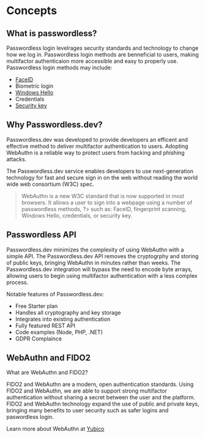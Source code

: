 # Concepts

## What is passwordless?
Passwordless login levelrages security standards and technology to change how we log in. Passwordless login methods are benneficial to users, making multifactor authenticaion more accessible and easy to properly use. Passwordless login methods may include:
* [FaceID](https://support.apple.com/en-us/HT208108)
* Biometric login
* [Windows Hello](https://support.microsoft.com/en-us/windows/learn-about-windows-hello-and-set-it-up-dae28983-8242-bb2a-d3d1-87c9d265a5f0)
* Credentials
* [Security key](https://www.yubico.com/why-yubico/)

## Why Passwordless.dev?

Passwordless.dev was developed to provide developers an efficent and effective method to deliver multifactor authentication to users. Adopting WebAuthn is a reliable way to protect users from hacking and phishing attacks.

The Passwordless.dev service enables developers to use next-generation technology for fast and secure sign in on the web without reading the world wide web consortium (W3C) spec.

> 
> WebAuthn is a new W3C standard that is now supported in most browsers. It allows a user to sign into a webpage using a number of passwordless methods, ?> such as: FaceID, fingerprint scanning, Windows Hello, credentials, or security key.



## Passwordless API
Passwordless.dev minimizes the complexity of using WebAuthn with a simple API. The Passwordless.dev API removes the cryptogrphy and storing of public keys, bringing WebAuthn in minutes rather than weeks. 
The Passwordless.dev integration will bypass the need to encode byte arrays, allowing users to begin using multifactor authentication with a less complex process. 

Notable features of Passwordless.dev:
* Free Starter plan
* Handles all cryptography and key storage
* Integrates into existing authentication
* Fully featured REST API
* Code examples (Node, PHP, .NET)
* GDPR Complaince


## WebAuthn and FIDO2
What are WebAuthn and FIDO2?

FIDO2 and WebAuthn are a modern, open authentication standards. Using FIDO2 and WebAuthn, we are able to support strong multifactor authentication without sharing a secret between the user and the platform. FIDO2 and WebAuthn technology expand the use of public and private keys, bringing many benefits to user security such as safer logins and paswordless login. 

Learn more about WebAuthn at [Yubico](https://www.yubico.com/resource/why-webauthn-matters/)



